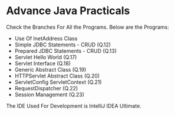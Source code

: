 # Advance Java Practicals

Check the Branches For All the Programs. Below are the Programs:

  - Use Of InetAddress Class
  - Simple JDBC Statements - CRUD (Q.12)
  - Prepared JDBC Statements - CRUD (Q.13)
  - Servlet Hello World (Q.17)
  - Servlet Interface (Q.18)
  - Generic Abstract Class (Q.19)
  - HTTPServlet Abstract Class (Q.20)
  - ServletConfig ServletContext (Q.21)
  - RequestDispatcher (Q.22)
  - Session Management (Q.23)
  
The IDE Used For Development is IntelliJ IDEA Ultimate.
